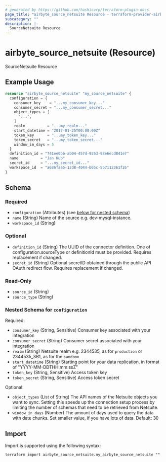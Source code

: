 ```yaml
---
# generated by https://github.com/hashicorp/terraform-plugin-docs
page_title: "airbyte_source_netsuite Resource - terraform-provider-airbyte"
subcategory: ""
description: |-
  SourceNetsuite Resource
---
```


# airbyte_source_netsuite (Resource)

SourceNetsuite Resource

## Example Usage

```terraform
resource "airbyte_source_netsuite" "my_source_netsuite" {
  configuration = {
    consumer_key    = "...my_consumer_key..."
    consumer_secret = "...my_consumer_secret..."
    object_types = [
      "...",
    ]
    realm          = "...my_realm..."
    start_datetime = "2017-01-25T00:00:00Z"
    token_key      = "...my_token_key..."
    token_secret   = "...my_token_secret..."
    window_in_days = 5
  }
  definition_id = "741ee0bb-ab04-457d-9263-98e6ecd841e7"
  name          = "Jan Kub"
  secret_id     = "...my_secret_id..."
  workspace_id  = "a686faa5-12d8-4044-b05c-5b7112361f26"
}
```

<!-- schema generated by tfplugindocs -->
## Schema

### Required

- `configuration` (Attributes) (see [below for nested schema](#nestedatt--configuration))
- `name` (String) Name of the source e.g. dev-mysql-instance.
- `workspace_id` (String)

### Optional

- `definition_id` (String) The UUID of the connector definition. One of configuration.sourceType or definitionId must be provided. Requires replacement if changed.
- `secret_id` (String) Optional secretID obtained through the public API OAuth redirect flow. Requires replacement if changed.

### Read-Only

- `source_id` (String)
- `source_type` (String)

<a id="nestedatt--configuration"></a>
### Nested Schema for `configuration`

Required:

- `consumer_key` (String, Sensitive) Consumer key associated with your integration
- `consumer_secret` (String) Consumer secret associated with your integration
- `realm` (String) Netsuite realm e.g. 2344535, as for `production` or 2344535_SB1, as for the `sandbox`
- `start_datetime` (String) Starting point for your data replication, in format of "YYYY-MM-DDTHH:mm:ssZ"
- `token_key` (String, Sensitive) Access token key
- `token_secret` (String, Sensitive) Access token secret

Optional:

- `object_types` (List of String) The API names of the Netsuite objects you want to sync. Setting this speeds up the connection setup process by limiting the number of schemas that need to be retrieved from Netsuite.
- `window_in_days` (Number) The amount of days used to query the data with date chunks. Set smaller value, if you have lots of data. Default: 30

## Import

Import is supported using the following syntax:

```shell
terraform import airbyte_source_netsuite.my_airbyte_source_netsuite ""
```
